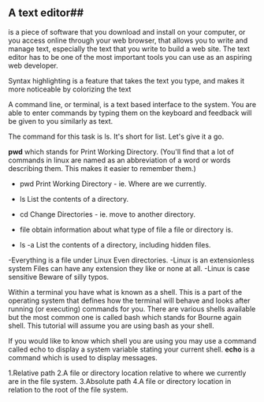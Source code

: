 ## A text editor##
is a piece of software that you download and install on
your computer, or you access online through your web browser, that
allows you to write and manage text, especially the text that you write
to build a web site. The text editor has to be one of the most
important tools you can use as an aspiring web developer.


Syntax highlighting is a feature that takes the text you
type, and makes it more noticeable by colorizing the text

A command line, or terminal, is a text based interface to the system. You are able to enter commands by typing them on the keyboard and feedback will be given to you similarly as text.

The command for this task is ls. It's short for list. Let's give it a go.

 **pwd** which stands for Print Working Directory. (You'll find that a lot of commands in linux are named as an abbreviation of a word or words describing them. This makes it easier to remember them.) 
 
 - pwd
Print Working Directory - ie. Where are we currently.
- ls
List the contents of a directory.
- cd
Change Directories - ie. move to another directory.

- file
obtain information about what type of file a file or directory is.
- ls -a
List the contents of a directory, including hidden files.

-Everything is a file under Linux
Even directories.
-Linux is an extensionless system
Files can have any extension they like or none at all.
-Linux is case sensitive
Beware of silly typos.


Within a terminal you have what is known as a shell. This is a part of the operating system that defines how the terminal will behave and looks after running (or executing) commands for you. There are various shells available but the most common one is called bash which stands for Bourne again shell. This tutorial will assume you are using bash as your shell.

If you would like to know which shell you are using you may use a command called echo to display a system variable stating your current shell. **echo** is a command which is used to display messages.

1.Relative path
2.A file or directory location relative to where we currently are in the file system.
3.Absolute path
4.A file or directory location in relation to the root of the file system.



